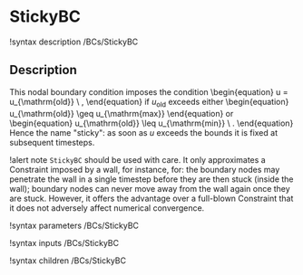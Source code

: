 # StickyBC

!syntax description /BCs/StickyBC


## Description

This nodal boundary condition imposes the condition
\begin{equation}
u = u_{\mathrm{old}} \ ,
\end{equation}
if $u_{\mathrm{old}}$ exceeds either
\begin{equation}
u_{\mathrm{old}} \geq u_{\mathrm{max}}
\end{equation}
or
\begin{equation}
u_{\mathrm{old}} \leq u_{\mathrm{min}} \ .
\end{equation}
Hence the name "sticky": as soon as $u$ exceeds the bounds it is fixed at subsequent timesteps.

!alert note
`StickyBC` should be used with care.  It only approximates a Constraint imposed by a wall, for
instance, for: the boundary nodes may penetrate the wall in a single timestep before they are then
stuck (inside the wall); boundary nodes can never move away from the wall again once they are stuck.
However, it offers the advantage over a full-blown Constraint that it does not adversely affect
numerical convergence.

!syntax parameters /BCs/StickyBC

!syntax inputs /BCs/StickyBC

!syntax children /BCs/StickyBC
